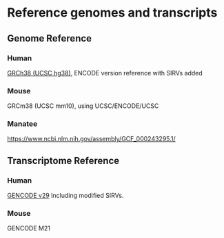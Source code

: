 # Reference genomes and transcripts


## Genome Reference

### Human 
[GRCh38 (UCSC hg38)](https://drive.google.com/file/d/1aKJNhoc6FLl1BmwdL_ncLFIAha5vHEoK/view?usp=shari), ENCODE version reference with SIRVs added

### Mouse

GRCm38 (UCSC mm10), using UCSC/ENCODE/UCSC 

### Manatee
https://www.ncbi.nlm.nih.gov/assembly/GCF_000243295.1/

## Transcriptome Reference

### Human
[GENCODE v29](https://drive.google.com/file/d/1h3BzNkIQpBAo99DosrqllTZ-_OklPPV0/view?usp=sharing)
Including modified SIRVs.

### Mouse
GENCODE M21
